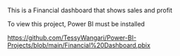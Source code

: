 This is a Financial dashboard that shows sales and profit

To view this project, Power BI must be installed

https://github.com/TessyWangari/Power-BI-Projects/blob/main/Financial%20Dashboard.pbix
